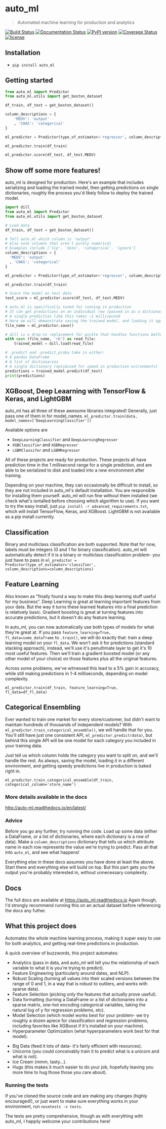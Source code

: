 # auto_ml
> Automated machine learning for production and analytics

[![Build Status](https://travis-ci.org/ClimbsRocks/auto_ml.svg?branch=master)](https://travis-ci.org/ClimbsRocks/auto_ml)
[![Documentation Status](http://readthedocs.org/projects/auto-ml/badge/?version=latest)](http://auto-ml.readthedocs.io/en/latest/?badge=latest)
[![PyPI version](https://badge.fury.io/py/auto_ml.svg)](https://badge.fury.io/py/auto_ml)
[![Coverage Status](https://coveralls.io/repos/github/ClimbsRocks/auto_ml/badge.svg?branch=master&cacheBuster=1)](https://coveralls.io/github/ClimbsRocks/auto_ml?branch=master)
[![license](https://img.shields.io/github/license/mashape/apistatus.svg)]()
<!-- Stars badge?! -->

## Installation

- `pip install auto_ml`

## Getting started

```python
from auto_ml import Predictor
from auto_ml.utils import get_boston_dataset

df_train, df_test = get_boston_dataset()

column_descriptions = {
    'MEDV': 'output'
    , 'CHAS': 'categorical'
}

ml_predictor = Predictor(type_of_estimator='regressor', column_descriptions=column_descriptions)

ml_predictor.train(df_train)

ml_predictor.score(df_test, df_test.MEDV)
```

## Show off some more features!

auto_ml is designed for production. Here's an example that includes serializing and loading the trained model, then getting predictions on single dictionaries, roughly the process you'd likely follow to deploy the trained model.

```python
import dill
from auto_ml import Predictor
from auto_ml.utils import get_boston_dataset

# Load data
df_train, df_test = get_boston_dataset()

# Tell auto_ml which column is 'output'
# Also note columns that aren't purely numerical
# Examples include ['nlp', 'date', 'categorical', 'ignore']
column_descriptions = {
  'MEDV': 'output'
  , 'CHAS': 'categorical'
}

ml_predictor = Predictor(type_of_estimator='regressor', column_descriptions=column_descriptions)

ml_predictor.train(df_train)

# Score the model on test data
test_score = ml_predictor.score(df_test, df_test.MEDV)

# auto_ml is specifically tuned for running in production
# It can get predictions on an individual row (passed in as a dictionary)
# A single prediction like this takes ~1 millisecond
# Here we will demonstrate saving the trained model, and loading it again
file_name = ml_predictor.save()

# dill is a drop-in replacement for pickle that handles functions better
with open (file_name, 'rb') as read_file:
    trained_model = dill.load(read_file)

# .predict and .predict_proba take in either:
# A pandas DataFrame
# A list of dictionaries
# A single dictionary (optimized for speed in production evironments)
predictions = trained_model.predict(df_test)
print(predictions)
```

## XGBoost, Deep Leaarning with TensorFlow & Keras, and LightGBM

auto_ml has all three of these awesome libraries integrated!
Generally, just pass one of them in for model_names.
`ml_predictor.train(data, model_names=['DeepLearningClassifier'])`

Available options are
- `DeepLearningClassifier` and `DeepLearningRegressor`
- `XGBClassifier` and `XGBRegressor`
- `LGBMClassifer` and `LGBMRegressor`

All of these projects are ready for production. These projects all have prediction time in the 1 millisecond range for a single prediction, and are able to be serialized to disk and loaded into a new environment after training.

Depending on your machine, they can occasionally be difficult to install, so they are not included in auto_ml's default installation. You are responsible for installing them yourself. auto_ml will run fine without them installed (we check what's isntalled before choosing which algorithm to use). If you want to try the easy install, just `pip install -r advanced_requirements.txt`, which will install TensorFlow, Keras, and XGBoost. LightGBM is not available as a pip install currently.


## Classification

Binary and multiclass classification are both supported. Note that for now, labels must be integers (0 and 1 for binary classification). auto_ml will automatically detect if it is a binary or multiclass classification problem- you just have to pass in `ml_predictor = Predictor(type_of_estimator='classifier', column_descriptions=column_descriptions)`


## Feature Learning

Also known as "finally found a way to make this deep learning stuff useful for my business". Deep Learning is great at learning important features from your data. But the way it turns these learned features into a final prediction is relatively basic. Gradient boosting is great at turning features into accurate predictions, but it doesn't do any feature learning.

In auto_ml, you can now automatically use both types of models for what they're great at. If you pass `feature_learning=True, fl_data=some_dataframe` to `.train()`, we will do exactly that: train a deep learning model on your `fl_data`. We won't ask it for predictions (standard stacking approach), instead, we'll use it's penultimate layer to get it's 10 most useful features. Then we'll train a gradient boosted model (or any other model of your choice) on those features plus all the original features.

Across some problems, we've witnessed this lead to a 5% gain in accuracy, while still making predictions in 1-4 milliseconds, depending on model complexity.

`ml_predictor.train(df_train, feature_learning=True, fl_data=df_fl_data)`


## Categorical Ensembling

Ever wanted to train one market for every store/customer, but didn't want to maintain hundreds of thousands of independent models? With `ml_predictor.train_categorical_ensemble()`, we will handle that for you. You'll still have just one consistent API, `ml_predictor.predict(data)`, but behind this single API will be one model for each category you included in your training data.

Just tell us which column holds the category you want to split on, and we'll handle the rest. As always, saving the model, loading it in a different environment, and getting speedy predictions live in production is baked right in.

`ml_predictor.train_categorical_ensemble(df_train, categorical_column='store_name')`


### More details available in the docs

http://auto-ml.readthedocs.io/en/latest/


### Advice

Before you go any further, try running the code. Load up some data (either a DataFrame, or a list of dictionaries, where each dictionary is a row of data). Make a `column_descriptions` dictionary that tells us which attribute name in each row represents the value we're trying to predict. Pass all that into `auto_ml`, and see what happens!

Everything else in these docs assumes you have done at least the above. Start there and everything else will build on top. But this part gets you the output you're probably interested in, without unnecessary complexity.


## Docs

The full docs are available at https://auto_ml.readthedocs.io
Again though, I'd strongly recommend running this on an actual dataset before referencing the docs any futher.


## What this project does

Automates the whole machine learning process, making it super easy to use for both analytics, and getting real-time predictions in production.

A quick overview of buzzwords, this project automates:

- Analytics (pass in data, and auto_ml will tell you the relationship of each variable to what it is you're trying to predict).
- Feature Engineering (particularly around dates, and NLP).
- Robust Scaling (turning all values into their scaled versions between the range of 0 and 1, in a way that is robust to outliers, and works with sparse data).
- Feature Selection (picking only the features that actually prove useful).
- Data formatting (turning a DataFrame or a list of dictionaries into a sparse matrix, one-hot encoding categorical variables, taking the natural log of y for regression problems, etc).
- Model Selection (which model works best for your problem- we try roughly a dozen apiece for classification and regression problems, including favorites like XGBoost if it's installed on your machine).
- Hyperparameter Optimization (what hyperparameters work best for that model).
<!-- - Ensembling (Train up a bunch of different estimators, then train a final estimator to intelligently aggregate them together. Also useful if you're just trying to compare many different models and see what works best.) -->
- Big Data (feed it lots of data- it's fairly efficient with resources).
- Unicorns (you could conceivably train it to predict what is a unicorn and what is not).
- Ice Cream (mmm, tasty...).
- Hugs (this makes it much easier to do your job, hopefully leaving you more time to hug those those you care about).


<!--

#### Passing in your own feature engineering function

You can pass in your own function to perform feature engineering on the data. This will be called as the first step in the pipeline that `auto_ml` builds out.

You will be passed the entire X dataset (not the y dataset), and are expected to return the entire X dataset in the same order.

The advantage of including it in the pipeline is that it will then be applied to any data you want predictions on later. You will also eventually be able to run GridSearchCV over any parameters you include here.

Limitations:
You cannot alter the length or ordering of the X dataset, since you will not have a chance to modify the y dataset. If you want to perform filtering, perform it before you pass in the data to train on.

 -->


### Running the tests

If you've cloned the source code and are making any changes (highly encouraged!), or just want to make sure everything works in your environment, run
`nosetests -v tests`.

The tests are pretty comprehensive, though as with everything with auto_ml, I happily welcome your contributions here!
